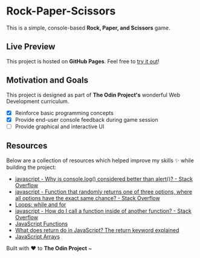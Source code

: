 # Rock-Paper-Scissors

This is a simple, console-based **Rock, Paper, and Scissors** game.

## Live Preview

This project is hosted on **GitHub Pages**. Feel free to [try it out](https://raineedust.github.io/rock-paper-scissors/)!

## Motivation and Goals

This project is designed as part of **The Odin Project's** wonderful Web Development curriculum.

- [x] Reinforce basic programming concepts
- [x] Provide end-user console feedback during game session
- [ ] Provide graphical and interactive UI

## Resources

Below are a collection of resources which helped improve my skills :sparkles: while building the project:

- [javascript - Why is console.log() considered better than alert()? - Stack Overflow](https://stackoverflow.com/questions/8203473/why-is-console-log-considered-better-than-alert)
- [javascript - Function that randomly returns one of three options, where all options have the exact same chance? - Stack Overflow](https://stackoverflow.com/questions/27964349/function-that-randomly-returns-one-of-three-options-where-all-options-have-the)
- [Loops: while and for](https://javascript.info/while-for)
- [javascript - How do I call a function inside of another function? - Stack Overflow](https://stackoverflow.com/questions/4524877/how-do-i-call-a-function-inside-of-another-function)
- [JavaScript Functions](https://www.w3schools.com/js/js_functions.asp)
- [What does return do in JavaScript? The return keyword explained](https://sebhastian.com/what-does-return-do-javascript/)
- [JavaScript Arrays](https://www.w3schools.com/js/js_arrays.asp)

Built with :heart: to **The Odin Project** ~
